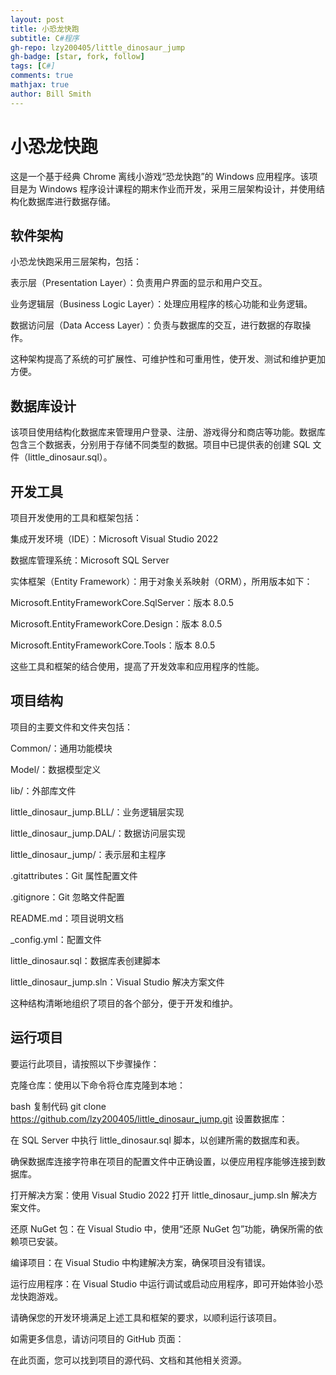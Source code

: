 ```yaml
---
layout: post
title: 小恐龙快跑
subtitle: C#程序
gh-repo: lzy200405/little_dinosaur_jump
gh-badge: [star, fork, follow]
tags: [C#]
comments: true
mathjax: true
author: Bill Smith
---
```

# 小恐龙快跑
这是一个基于经典 Chrome 离线小游戏“恐龙快跑”的 Windows 应用程序。该项目是为 Windows 程序设计课程的期末作业而开发，采用三层架构设计，并使用结构化数据库进行数据存储。

## 软件架构
小恐龙快跑采用三层架构，包括：

表示层（Presentation Layer）：负责用户界面的显示和用户交互。

业务逻辑层（Business Logic Layer）：处理应用程序的核心功能和业务逻辑。

数据访问层（Data Access Layer）：负责与数据库的交互，进行数据的存取操作。

这种架构提高了系统的可扩展性、可维护性和可重用性，使开发、测试和维护更加方便。

## 数据库设计
该项目使用结构化数据库来管理用户登录、注册、游戏得分和商店等功能。数据库包含三个数据表，分别用于存储不同类型的数据。项目中已提供表的创建 SQL 文件（little_dinosaur.sql）。

## 开发工具
项目开发使用的工具和框架包括：

集成开发环境（IDE）：Microsoft Visual Studio 2022

数据库管理系统：Microsoft SQL Server

实体框架（Entity Framework）：用于对象关系映射（ORM），所用版本如下：

Microsoft.EntityFrameworkCore.SqlServer：版本 8.0.5

Microsoft.EntityFrameworkCore.Design：版本 8.0.5

Microsoft.EntityFrameworkCore.Tools：版本 8.0.5

这些工具和框架的结合使用，提高了开发效率和应用程序的性能。

## 项目结构
项目的主要文件和文件夹包括：

Common/：通用功能模块

Model/：数据模型定义

lib/：外部库文件

little_dinosaur_jump.BLL/：业务逻辑层实现

little_dinosaur_jump.DAL/：数据访问层实现

little_dinosaur_jump/：表示层和主程序

.gitattributes：Git 属性配置文件

.gitignore：Git 忽略文件配置

README.md：项目说明文档

_config.yml：配置文件

little_dinosaur.sql：数据库表创建脚本

little_dinosaur_jump.sln：Visual Studio 解决方案文件

这种结构清晰地组织了项目的各个部分，便于开发和维护。

## 运行项目
要运行此项目，请按照以下步骤操作：

克隆仓库：使用以下命令将仓库克隆到本地：

bash
复制代码
git clone https://github.com/lzy200405/little_dinosaur_jump.git
设置数据库：

在 SQL Server 中执行 little_dinosaur.sql 脚本，以创建所需的数据库和表。

确保数据库连接字符串在项目的配置文件中正确设置，以便应用程序能够连接到数据库。

打开解决方案：使用 Visual Studio 2022 打开 little_dinosaur_jump.sln 解决方案文件。

还原 NuGet 包：在 Visual Studio 中，使用“还原 NuGet 包”功能，确保所需的依赖项已安装。

编译项目：在 Visual Studio 中构建解决方案，确保项目没有错误。

运行应用程序：在 Visual Studio 中运行调试或启动应用程序，即可开始体验小恐龙快跑游戏。

请确保您的开发环境满足上述工具和框架的要求，以顺利运行该项目。

如需更多信息，请访问项目的 GitHub 页面：

在此页面，您可以找到项目的源代码、文档和其他相关资源。
